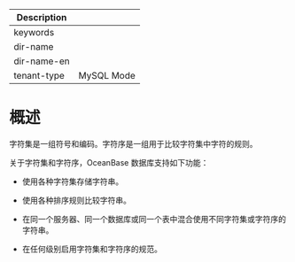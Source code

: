 | Description   |                 |
|---------------|-----------------|
| keywords      |                 |
| dir-name      |                 |
| dir-name-en   |                 |
| tenant-type   | MySQL Mode      |

# 概述

字符集是一组符号和编码。字符序是一组用于比较字符集中字符的规则。

关于字符集和字符序，OceanBase 数据库支持如下功能：

* 使用各种字符集存储字符串。

* 使用各种排序规则比较字符串。

* 在同一个服务器、同一个数据库或同一个表中混合使用不同字符集或字符序的字符串。

* 在任何级别启用字符集和字符序的规范。
